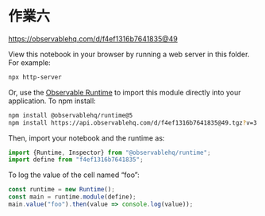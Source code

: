 # 作業六

https://observablehq.com/d/f4ef1316b7641835@49

View this notebook in your browser by running a web server in this folder. For
example:

~~~sh
npx http-server
~~~

Or, use the [Observable Runtime](https://github.com/observablehq/runtime) to
import this module directly into your application. To npm install:

~~~sh
npm install @observablehq/runtime@5
npm install https://api.observablehq.com/d/f4ef1316b7641835@49.tgz?v=3
~~~

Then, import your notebook and the runtime as:

~~~js
import {Runtime, Inspector} from "@observablehq/runtime";
import define from "f4ef1316b7641835";
~~~

To log the value of the cell named “foo”:

~~~js
const runtime = new Runtime();
const main = runtime.module(define);
main.value("foo").then(value => console.log(value));
~~~
